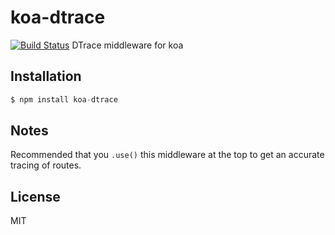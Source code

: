 # koa-dtrace

[![Build Status](https://travis-ci.org/gergelyke/koa-dtrace.png)](https://travis-ci.org/gergelyke/koa-dtrace)
DTrace middleware for koa

## Installation

```js
$ npm install koa-dtrace
```

## Notes

  Recommended that you `.use()` this middleware at the top
  to get an accurate tracing of routes.

## License

  MIT
